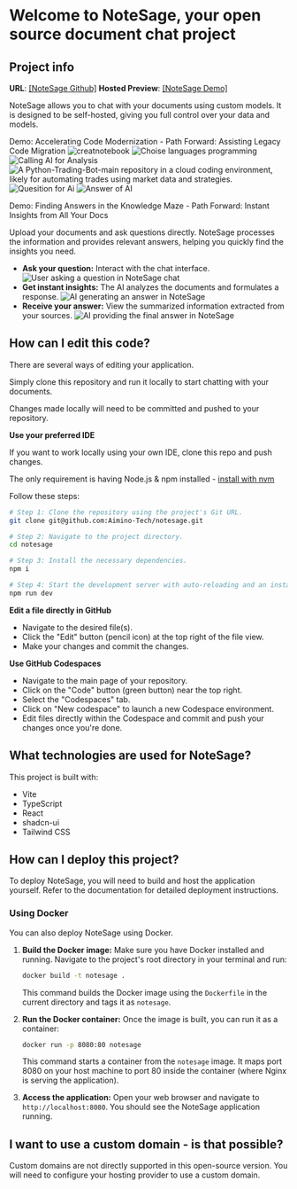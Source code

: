 # Welcome to NoteSage, your open source document chat project

## Project info

**URL**: [\[NoteSage Github\]](https://github.com/Aimino-Tech/notesage)
**Hosted Preview**: [\[NoteSage Demo\]](https://app.aimino.de/notesage)

NoteSage allows you to chat with your documents using custom models. It is designed to be self-hosted, giving you full control over your data and models.

Demo: Accelerating Code Modernization - Path Forward: Assisting Legacy Code Migration
![creatnotebook](/images/creatnotebook.png)
![Choise languages programming](/images/Choise-langue-programming.png)
![Calling AI for Analysis](/images/processing.png)
![A Python-Trading-Bot-main repository in a cloud coding environment, likely for automating trades using market data and strategies.](/images/326dc260-7124-48e8-bf53-efbbecc24392.png)
![Quesition for Ai](/images/fa632c7c-2926-4a21-be96-f9ce9ceb0610.png)
![Answer of AI](/images/1e2a1e32-2616-41f6-9c15-769584aaf42a.png)

Demo: Finding Answers in the Knowledge Maze - Path Forward: Instant Insights from All Your Docs

Upload your documents and ask questions directly. NoteSage processes the information and provides relevant answers, helping you quickly find the insights you need.

*   **Ask your question:** Interact with the chat interface.
    ![User asking a question in NoteSage chat](/images/Screenshot%20from%202025-04-09%2012-02-51.png)
*   **Get instant insights:** The AI analyzes the documents and formulates a response.
    ![AI generating an answer in NoteSage](/images/Screenshot%20from%202025-04-09%2012-04-44.png)
*   **Receive your answer:** View the summarized information extracted from your sources.
    ![AI providing the final answer in NoteSage](/images/Screenshot%20from%202025-04-09%2012-07-10.png)


## How can I edit this code?

There are several ways of editing your application.

Simply clone this repository and run it locally to start chatting with your documents.

Changes made locally will need to be committed and pushed to your repository.

**Use your preferred IDE**

If you want to work locally using your own IDE, clone this repo and push changes.

The only requirement is having Node.js & npm installed - [install with nvm](https://github.com/nvm-sh/nvm#installing-and-updating)

Follow these steps:

```sh
# Step 1: Clone the repository using the project's Git URL.
git clone git@github.com:Aimino-Tech/notesage.git

# Step 2: Navigate to the project directory.
cd notesage

# Step 3: Install the necessary dependencies.
npm i

# Step 4: Start the development server with auto-reloading and an instant preview.
npm run dev
```

**Edit a file directly in GitHub**

- Navigate to the desired file(s).
- Click the "Edit" button (pencil icon) at the top right of the file view.
- Make your changes and commit the changes.

**Use GitHub Codespaces**

- Navigate to the main page of your repository.
- Click on the "Code" button (green button) near the top right.
- Select the "Codespaces" tab.
- Click on "New codespace" to launch a new Codespace environment.
- Edit files directly within the Codespace and commit and push your changes once you're done.

## What technologies are used for NoteSage?

This project is built with:

- Vite
- TypeScript
- React
- shadcn-ui
- Tailwind CSS

## How can I deploy this project?

To deploy NoteSage, you will need to build and host the application yourself. Refer to the documentation for detailed deployment instructions.

### Using Docker

You can also deploy NoteSage using Docker.

1.  **Build the Docker image:**
    Make sure you have Docker installed and running. Navigate to the project's root directory in your terminal and run:
    ```sh
    docker build -t notesage .
    ```
    This command builds the Docker image using the `Dockerfile` in the current directory and tags it as `notesage`.

2.  **Run the Docker container:**
    Once the image is built, you can run it as a container:
    ```sh
    docker run -p 8080:80 notesage
    ```
    This command starts a container from the `notesage` image. It maps port 8080 on your host machine to port 80 inside the container (where Nginx is serving the application).

3.  **Access the application:**
    Open your web browser and navigate to `http://localhost:8080`. You should see the NoteSage application running.

## I want to use a custom domain - is that possible?

Custom domains are not directly supported in this open-source version. You will need to configure your hosting provider to use a custom domain.
